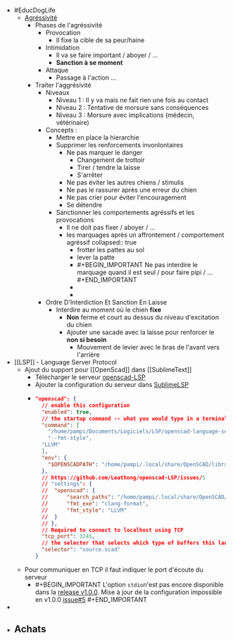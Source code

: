 - #EducDogLife
	- [Agréssivité](https://educ-dog.mykajabi.com/products/educ-dog-life-v2-avec-bonus-par-abonnement/categories/2151459085)
		- Phases de l'agréssivité
			- Provocation
				- Il fixe la cible de sa peur/haine
			- Intimidation
				- Il va se faire important / aboyer / ...
				- **Sanction à se moment**
			- Attaque
				- Passage à l'action ...
		- Traiter l'aggrésivité
			- Niveaux
				- Niveau 1 : Il y va mais ne fait rien une fois au contact
				- Niveau 2 : Tentative de morsure sans conséquences
				- Niveau 3 : Morsure avec implications (médecin, vétérinaire)
			- Concepts :
				- Mettre en place la hierarchie
				- Supprimer les renforcements invonlontaires
					- Ne pas marquer le danger
						- Changement de trottoir
						- Tirer / tendre la laisse
						- S'arrêter
					- Ne pas éviter les autres chiens / stimulis
					- Ne pas le rassurer après une erreur du chien
					- Ne pas crier pour éviter l'encouragement
					- Se détendre
				- Sanctionner les comportements agréssifs et les provocations
					- Il ne doit pas fixer / aboyer / ...
					- les marquages après un affrontement / comportement agréssif
					  collapsed:: true
						- frotter les pattes au sol
						- lever la patte
						- #+BEGIN_IMPORTANT
						  Ne pas interdire le marquage quand il est seul / pour faire pipi / ...
						  #+END_IMPORTANT
						-
						-
			- Ordre D'Interdiction Et Sanction En Laisse
				- Interdire au moment où le chien **fixe**
					- **Non** ferme et court au dessus du niveau d'excitation du chien
					- Ajouter une sacade avec la laisse pour renforcer le **non si besoin**
						- Mouvement de levier avec le bras de l'avant vers l'arrière
- [[LSP]] - Language Server Protocol
	- Ajout du support pour [[OpenScad]] dans [[SublimeText]]
		- Télécharger le serveur [openscad-LSP](https://github.com/Leathong/openscad-LSP)
		- Ajouter la configuration du serveur dans [SublimeLSP](https://github.com/sublimelsp/LSP)
		- ```json 
		  "openscad": {
		    // enable this configuration
		    "enabled": true,
		    // the startup command -- what you would type in a terminal
		    "command": [
		      "/home/pampi/Documents/Logiciels/LSP/openscad-language-server-linux",
		      "--fmt-style",
		  	"LLVM"
		    ],
		    "env": {
		      "$OPENSCADPATH": "/home/pampi/.local/share/OpenSCAD/libraries"
		    },
		    // https://github.com/Leathong/openscad-LSP/issues/5
		    // "settings": {
		    // 	"openscad": {
		    // 		"search_paths": "/home/pampi/.local/share/OpenSCAD/libraries",
		    // 		"fmt_exe": "clang-format",
		    // 		"fmt_style": "LLVM"
		    // 	}
		    // },
		    // Required to connect to localhost using TCP
		    "tcp_port": 3245,
		    // the selector that selects which type of buffers this language server attaches to
		    "selector": "source.scad"
		  }
		  ```
	- Pour communiquer en TCP il faut indiquer le port d'écoute du serveur
		- #+BEGIN_IMPORTANT
		  L'option `stdio`n'est pas encore disponible dans la [release v1.0.0](https://github.com/Leathong/openscad-LSP/releases/tag/v1.0.0).
		  Mise à jour de la configuration impossible en v1.0.0 [issue#5](https://github.com/Leathong/openscad-LSP/issues/5)
		  #+END_IMPORTANT
-
- Achats
	-